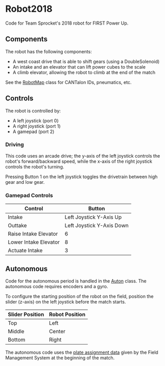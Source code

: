 # Robot2018
Code for Team Sprocket's 2018 robot for FIRST Power Up.

## Components
The robot has the following components:
* A west coast drive that is able to shift gears (using a DoubleSolenoid)
* An intake and an elevator that can lift power cubes to the scale
* A climb elevator, allowing the robot to climb at the end of the match

See the [RobotMap](src/org/usfirst/frc/team3473/robot/RobotMap.java) class for CANTalon IDs, pneumatics, etc.

## Controls
The robot is controlled by:
* A left joystick (port 0)
* A right joystick (port 1)
* A gamepad (port 2)

### Driving
This code uses an arcade drive; the y-axis of the left joystick controls the robot's forward/backward speed, while the x-axis of the right joystick controls the robot's turning.

Pressing Button 1 on the left joystick toggles the drivetrain between high gear and low gear.

### Gamepad Controls
Control               | Button
----------------------|--------
Intake                | Left Joystick Y-Axis Up
Outtake               | Left Joystick Y-Axis Down
Raise Intake Elevator | 6
Lower Intake Elevator | 8
Actuate Intake        | 3

## Autonomous
Code for the autonomous period is handled in the [Auton](src/org/usfirst/frc/team3473/robot/commands/Auton.java) class. The autonomous code requires encoders and a gyro.

To configure the starting position of the robot on the field, position the slider (z-axis) on the left joystick before the match starts.

Slider Position | Robot Position
----------------|----------------
Top             | Left
Middle          | Center
Bottom          | Right

The autonomous code uses the [plate assignment data](https://wpilib.screenstepslive.com/s/4485/m/getting_started/l/826278-2018-game-data-details) given by the Field Management System at the beginning of the match.
